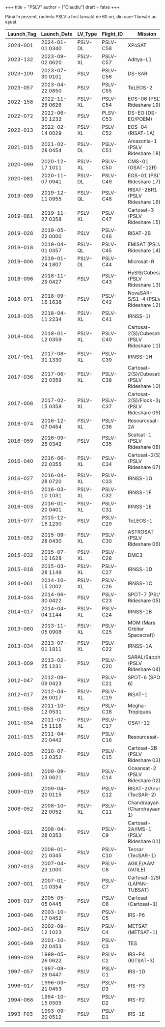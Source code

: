 +++
title = "PSLV"
author = ["Claudiu"]
draft = false
+++

Până în prezent, racheta PSLV a fost lansată de 60 ori, din care 1 lansări au eșuat.

| Launch_Tag | Launch_Date     | LV_Type | Flight_ID | Mission                                    | Launch_Site | Country | Outcome |
|------------|-----------------|---------|-----------|--------------------------------------------|-------------|---------|---------|
| 2024-001   | 2024-01-01 0340 | PSLV-DL | PSLV-C58  | XPoSAT                                     | SHAR FLP    | IN      | S       |
| 2023-132   | 2023-09-02 0620 | PSLV-XL | PSLV-C57  | Aditya-L1                                  | SHAR FLP    | IN      | S       |
| 2023-109   | 2023-07-30 0101 | PSLV    | PSLV-C56  | DS-SAR                                     | SHAR FLP    | IN      | S       |
| 2023-057   | 2023-04-22 0850 | PSLV    | PSLV-C55  | TeLEOS-2                                   | SHAR FLP    | IN      | S       |
| 2022-158   | 2022-11-26 0626 | PSLV-XL | PSLV-C54  | EOS-06 (PSLV Rideshare 19)                 | SHAR FLP    | IN      | S       |
| 2022-072   | 2022-06-30 1232 | PSLV    | PLSV-C53  | DS-EO (DS-EO/POEM)                         | SHAR SLP    | IN      | S       |
| 2022-013   | 2022-02-14 0029 | PSLV-XL | PSLV-C52  | EOS-04 (RISAT-1A)                          | SHAR FLP    | IN      | S       |
| 2021-015   | 2021-02-28 0454 | PSLV-DL | PSLV-C51  | Amazonia-1 (PSLV Rideshare 18)             | SHAR FLP    | IN      | S       |
| 2020-099   | 2020-12-17 1011 | PSLV-XL | PSLV-C50  | CMS-01 (GSAT-12R)                          | SHAR SLP    | IN      | S       |
| 2020-081   | 2020-11-07 0941 | PSLV-DL | PSLV-C49  | EOS-01 (PSLV Rideshare 17)                 | SHAR FLP    | IN      | S       |
| 2019-089   | 2019-12-11 0955 | PSLV-QL | PSLV-C48  | RISAT-2BR1 (PSLV Rideshare 16)             | SHAR FLP    | IN      | S       |
| 2019-081   | 2019-11-27 0358 | PSLV-XL | PSLV-C47  | Cartosat-3 (PSLV Rideshare 15)             | SHAR SLP    | IN      | S       |
| 2019-028   | 2019-05-22 0000 | PSLV    | PSLV-C46  | RISAT-2B                                   | SHAR FLP    | IN      | S       |
| 2019-018   | 2019-04-01 0357 | PSLV-QL | PSLV-C45  | EMISAT (PSLV Rideshare 14)                 | SHAR SLP    | IN      | S       |
| 2019-006   | 2019-01-24 1807 | PSLV-DL | PSLV-C44  | Microsat-R                                 | SHAR FLP    | IN      | S       |
| 2018-096   | 2018-11-29 0427 | PSLV    | PSLV-C43  | HySIS/Cubesats (PSLV Rideshare 13)         | SHAR FLP    | IN      | S       |
| 2018-071   | 2018-09-16 1638 | PSLV    | PSLV-C42  | NovaSAR-S/S1-4 (PSLV Rideshare 12)         | SHAR FLP    | IN      | S       |
| 2018-035   | 2018-04-11 2234 | PSLV-XL | PSLV-C41  | IRNSS-1I                                   | SHAR FLP    | IN      | S       |
| 2018-004   | 2018-01-12 0359 | PSLV-XL | PSLV-C40  | Cartosat-2(S)/Cubesats (PSLV Rideshare 11) | SHAR FLP    | IN      | S       |
| 2017-051   | 2017-08-31 1330 | PSLV-XL | PSLV-C39  | IRNSS-1H                                   | SHAR SLP    | IN      | S       |
| 2017-036   | 2017-06-23 0359 | PSLV-XL | PSLV-C38  | Cartosat-2(S)/Cubesats (PSLV Rideshare 10) | SHAR FLP    | IN      | S       |
| 2017-008   | 2017-02-15 0358 | PSLV-XL | PSLV-C37  | Cartosat-2(S)/Flock-3p (PSLV Rideshare 09) | SHAR FLP    | IN      | S       |
| 2016-074   | 2016-12-07 0454 | PSLV-XL | PSLV-C36  | Resourcesat-2A                             | SHAR FLP    | IN      | S       |
| 2016-059   | 2016-09-26 0342 | PSLV    | PSLV-C35  | Scatsat-1 (PSLV Rideshare 08)              | SHAR FLP    | IN      | S       |
| 2016-040   | 2016-06-22 0355 | PSLV-XL | PSLV-C34  | Cartosat-2(S) (PSLV Rideshare 07)          | SHAR SLP    | IN      | S       |
| 2016-027   | 2016-04-28 0720 | PSLV-XL | PSLV-C33  | IRNSS-1G                                   | SHAR FLP    | IN      | S       |
| 2016-015   | 2016-03-10 1031 | PSLV-XL | PSLV-C32  | IRNSS-1F                                   | SHAR SLP    | IN      | S       |
| 2016-003   | 2016-01-20 0401 | PSLV-XL | PSLV-C31  | IRNSS-1E                                   | SHAR SLP    | IN      | S       |
| 2015-077   | 2015-12-16 1230 | PSLV    | PSLV-C29  | TeLEOS-1                                   | SHAR FLP    | IN      | S       |
| 2015-052   | 2015-09-28 0430 | PSLV-XL | PSLV-C30  | ASTROSAT (PSLV Rideshare 06)               | SHAR FLP    | IN      | S       |
| 2015-032   | 2015-07-10 1628 | PSLV-XL | PSLV-C28  | DMC3                                       | SHAR FLP    | IN      | S       |
| 2015-018   | 2015-03-28 1149 | PSLV-XL | PSLV-C27  | IRNSS-1D                                   | SHAR FLP    | IN      | S       |
| 2014-061   | 2014-10-15 2002 | PSLV-XL | PSLV-C26  | IRNSS-1C                                   | SHAR FLP    | IN      | S       |
| 2014-034   | 2014-06-30 0422 | PSLV    | PSLV-C23  | SPOT-7 (PSLV Rideshare 05)                 | SHAR FLP    | IN      | S       |
| 2014-017   | 2014-04-04 1144 | PSLV-XL | PSLV-C24  | IRNSS-1B                                   | SHAR FLP    | IN      | S       |
| 2013-060   | 2013-11-05 0908 | PSLV-XL | PSLV-C25  | MOM (Mars Orbiter Spacecraft)              | SHAR FLP    | IN      | S       |
| 2013-034   | 2013-07-01 1811 | PSLV-XL | PSLV-C22  | IRNSS-1A                                   | SHAR FLP    | IN      | S       |
| 2013-009   | 2013-02-25 1231 | PSLV    | PSLV-C20  | SARAL/Sapphire (PSLV Rideshare 04)         | SHAR FLP    | IN      | S       |
| 2012-047   | 2012-09-09 0423 | PSLV    | PSLV-C21  | SPOT-6 (SPOT 6)                            | SHAR FLP    | IN      | S       |
| 2012-017   | 2012-04-26 0017 | PSLV-XL | PSLV-C19  | RISAT-1                                    | SHAR FLP    | IN      | S       |
| 2011-058   | 2011-10-12 0531 | PSLV    | PSLV-C18  | Megha-Tropiques                            | SHAR FLP    | IN      | S       |
| 2011-034   | 2011-07-15 1118 | PSLV-XL | PSLV-C17  | GSAT-12                                    | SHAR SLP    | IN      | S       |
| 2011-015   | 2011-04-20 0442 | PSLV    | PSLV-C16  | Resourcesat-2                              | SHAR FLP    | IN      | S       |
| 2010-035   | 2010-07-12 0352 | PSLV    | PSLV-C15  | Cartosat-2B (PSLV Rideshare 03)            | SHAR FLP    | IN      | S       |
| 2009-051   | 2009-09-23 0621 | PSLV    | PSLV-C14  | Oceansat-2 (PSLV Rideshare 02)             | SHAR FLP    | IN      | S       |
| 2009-019   | 2009-04-20 0115 | PSLV    | PSLV-C12  | RISAT-2/Anusat (TecSAR-2)                  | SHAR SLP    | IN      | S       |
| 2008-052   | 2008-10-22 0052 | PSLV-XL | PSLV-C11  | Chandraayan-1 (Chandrayaan-1)              | SHAR SLP    | IN      | S       |
| 2008-021   | 2008-04-28 0353 | PSLV    | PSLV-C9   | Cartosat-2A/IMS-1 (PSLV Rideshare 01)      | SHAR SLP    | IN      | S       |
| 2008-002   | 2008-01-21 0345 | PSLV    | PSLV-C10  | Tecsar (TecSAR-1)                          | SHAR FLP    | IN      | S       |
| 2007-013   | 2007-04-23 1000 | PSLV    | PSLV-C8   | AGILE/AAM (AGILE)                          | SHAR SLP    | IN      | S       |
| 2007-001   | 2007-01-10 0354 | PSLV    | PSLV-C7   | Cartosat-2/SRE (LAPAN-TUBSAT)              | SHAR FLP    | IN      | S       |
| 2005-017   | 2005-05-05 0445 | PSLV    | PSLV-C6   | Cartosat (Cartosat-1)                      | SHAR SLP    | IN      | S       |
| 2003-046   | 2003-10-17 0452 | PSLV    | PSLV-C5   | IRS-P6                                     | SHAR FLP    | IN      | S       |
| 2002-043   | 2002-09-12 1023 | PSLV    | PSLV-C4   | METSAT (METSAT-1)                          | SHAR FLP    | IN      | S       |
| 2001-049   | 2001-10-22 0453 | PSLV    | PSLV-C3   | TES                                        | SHAR FLP    | IN      | S       |
| 1999-029   | 1999-05-26 0622 | PSLV    | PSLV-C2   | IRS-P4 (KITSAT-3)                          | SHAR FLP    | IN      | S       |
| 1997-057   | 1997-09-29 0447 | PSLV    | PSLV-C1   | IRS-1D                                     | SHAR FLP    | IN      | S       |
| 1996-017   | 1996-03-21 0453 | PSLV    | PSLV-D3   | IRS-P3                                     | SHAR FLP    | IN      | S       |
| 1994-068   | 1994-10-15 0505 | PSLV    | PSLV-D2   | IRS-P2                                     | SHAR FLP    | IN      | S       |
| 1993-F03   | 1993-09-20 0512 | PSLV    | PSLV-D1   | IRS-1E                                     | SHAR FLP    | IN      | F       |
